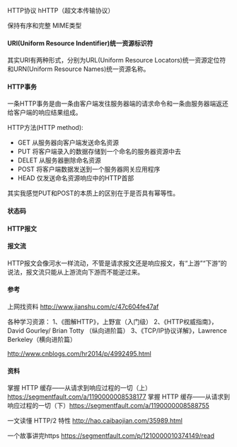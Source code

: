 
HTTP协议
hHTTP（超文本传输协议）

保持有序和完整
MIME类型

#### URI(Uniform Resource Indentifier)统一资源标识符
其实URI有两种形式，分别为URL(Uniform Resource Locators)统一资源定位符和URN(Uniform Resource Names)统一资源名称。

#### HTTP事务
一条HTTP事务是由一条由客户端发往服务器端的请求命令和一条由服务器端返还给客户端的响应结果组成。

HTTP方法(HTTP method):
- GET 从服务器向客户端发送命名资源
- PUT 将客户端录入的数据存储到一个命名的服务器资源中去
- DELET 从服务器删除命名资源
- POST 将客户端数据发送到一个服务器网关应用程序
- HEAD 仅发送命名资源响应中的HTTP首部

其实我感觉PUT和POST的本质上的区别在于是否具有幂等性。

#### 状态码

#### HTTP报文

#### 报文流

HTTP报文会像河水一样流动，不管是请求报文还是响应报文，有“上游”“下游”的说法，报文流只能从上游流向下游而不能逆过来。


#### 参考
上网找资料
http://www.jianshu.com/c/47c604fe47af

各种学习资源：
1、《图解HTTP》，上野宣（入门级）
2、《HTTP权威指南》， David Gourley/ Brian Totty （纵向进阶篇）
3、《TCP/IP协议详解》，Lawrence Berkeley（横向进阶篇）

http://www.cnblogs.com/hr2014/p/4992495.html


#### 资料

掌握 HTTP 缓存——从请求到响应过程的一切（上）https://segmentfault.com/a/1190000008538177
掌握 HTTP 缓存——从请求到响应过程的一切（下）https://segmentfault.com/a/1190000008588755


一文读懂 HTTP/2 特性 http://hao.caibaojian.com/35989.html

一个故事讲完https https://segmentfault.com/p/1210000010374149/read